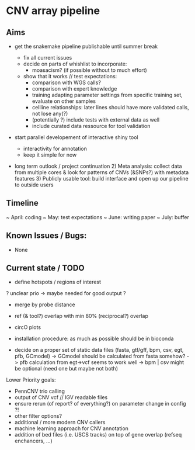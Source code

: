 # CNV array pipeline

## Aims

- get the snakemake pipeline publishable until summer break
	- fix all current issues
	- decide on parts of whishlist to incorporate:
		- moasacism? (if possible without to much effort)
	- show that it works // test expectations:
		- comparison with WGS calls?
		- comparison with expert knowledge
		- training adapting parameter settings from specific training set, evaluate on other samples
		- cellline relationships: later lines should have more validated calls, not lose any(?)
		- (potentially ?) include tests with external data as well
		- include curated data ressource for tool validation
		
- start parallel developement of interactive shiny tool
	- interactivity for annotation
	- keep it simple for now

- long term outlook / project continuation
	2) Meta analysis: collect data from multiple cores & look for patterns of CNVs (&SNPs?) with metadata features
	3) Publicly usable tool: build interface and open up our pipeline to outside users

## Timeline

~ April: 	coding 
~ May:		test expectations
~ June:		writing paper
~ July:		buffer


## Known Issues / Bugs:

- None

## Current state / TODO

- define hotspots / regions of interest

? unclear prio -> maybe needed for good output ?
- merge by probe distance
- ref (& tool?) overlap with min 80% (reciprocal?) overlap
- circO plots
- installation procedure: as much as possible should be in bioconda

- decide on a proper set of static data files (fasta, gtf/gff, bpm, csv, egt, pfb, GCmodel)
	-> GCmodel should be calculated from fasta somehow?
	-> pfb calculation from egt->vcf seems to work well
	-> bpm | csv might be optional (need one but maybe not both) 

Lower Priority goals:
- PennCNV trio calling
- output of CNV vcf // IGV readable files
- ensure rerun (of report? of everything?) on parameter change in config ?!
- other filter options?
- additional / more modern CNV callers
- machine learning approach for CNV annotation
- addition of bed files (i.e. USCS tracks) on top of gene overlap (refseq enchancers, ...)

